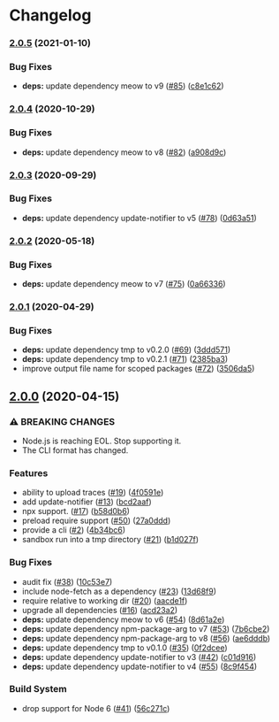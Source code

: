 # Changelog

### [2.0.5](https://www.github.com/GoogleCloudPlatform/require-so-slow/compare/v2.0.4...v2.0.5) (2021-01-10)


### Bug Fixes

* **deps:** update dependency meow to v9 ([#85](https://www.github.com/GoogleCloudPlatform/require-so-slow/issues/85)) ([c8e1c62](https://www.github.com/GoogleCloudPlatform/require-so-slow/commit/c8e1c62dd06110703c70abdb6e0e1865757f1e2e))

### [2.0.4](https://www.github.com/GoogleCloudPlatform/require-so-slow/compare/v2.0.3...v2.0.4) (2020-10-29)


### Bug Fixes

* **deps:** update dependency meow to v8 ([#82](https://www.github.com/GoogleCloudPlatform/require-so-slow/issues/82)) ([a908d9c](https://www.github.com/GoogleCloudPlatform/require-so-slow/commit/a908d9c5f8a5189f73956e3883e7e275e0001942))

### [2.0.3](https://www.github.com/GoogleCloudPlatform/require-so-slow/compare/v2.0.2...v2.0.3) (2020-09-29)


### Bug Fixes

* **deps:** update dependency update-notifier to v5 ([#78](https://www.github.com/GoogleCloudPlatform/require-so-slow/issues/78)) ([0d63a51](https://www.github.com/GoogleCloudPlatform/require-so-slow/commit/0d63a516c43598a236c957439b32e81ceab18d8a))

### [2.0.2](https://www.github.com/GoogleCloudPlatform/require-so-slow/compare/v2.0.1...v2.0.2) (2020-05-18)


### Bug Fixes

* **deps:** update dependency meow to v7 ([#75](https://www.github.com/GoogleCloudPlatform/require-so-slow/issues/75)) ([0a66336](https://www.github.com/GoogleCloudPlatform/require-so-slow/commit/0a6633652a07fd27b1dda85d525cbfa13ebbc643))

### [2.0.1](https://www.github.com/GoogleCloudPlatform/require-so-slow/compare/v2.0.0...v2.0.1) (2020-04-29)


### Bug Fixes

* **deps:** update dependency tmp to v0.2.0 ([#69](https://www.github.com/GoogleCloudPlatform/require-so-slow/issues/69)) ([3ddd571](https://www.github.com/GoogleCloudPlatform/require-so-slow/commit/3ddd5714b3efb85be11f26ba81da690f49610af1))
* **deps:** update dependency tmp to v0.2.1 ([#71](https://www.github.com/GoogleCloudPlatform/require-so-slow/issues/71)) ([2385ba3](https://www.github.com/GoogleCloudPlatform/require-so-slow/commit/2385ba32f933d642805f5456278d8caab8d5ae61))
* improve output file name for scoped packages ([#72](https://www.github.com/GoogleCloudPlatform/require-so-slow/issues/72)) ([3506da5](https://www.github.com/GoogleCloudPlatform/require-so-slow/commit/3506da5e635917e4f4c8abd22ee65ec19bedc0cb))

## [2.0.0](https://www.github.com/GoogleCloudPlatform/require-so-slow/compare/v1.2.0...v2.0.0) (2020-04-15)


### ⚠ BREAKING CHANGES

* Node.js is reaching EOL. Stop supporting it.
* The CLI format has changed.

### Features

* ability to upload traces ([#19](https://www.github.com/GoogleCloudPlatform/require-so-slow/issues/19)) ([4f0591e](https://www.github.com/GoogleCloudPlatform/require-so-slow/commit/4f0591e1cfc5e54660cba2bf8448dd9182a31d62))
* add update-notifier ([#13](https://www.github.com/GoogleCloudPlatform/require-so-slow/issues/13)) ([bcd2aaf](https://www.github.com/GoogleCloudPlatform/require-so-slow/commit/bcd2aaf3d1aa305a35fd83fb1a79967d9a5ea20c))
* npx support. ([#17](https://www.github.com/GoogleCloudPlatform/require-so-slow/issues/17)) ([b58d0b6](https://www.github.com/GoogleCloudPlatform/require-so-slow/commit/b58d0b6ff35623fa18b7d3d3f68cf38588ae9061))
* preload require support ([#50](https://www.github.com/GoogleCloudPlatform/require-so-slow/issues/50)) ([27a0ddd](https://www.github.com/GoogleCloudPlatform/require-so-slow/commit/27a0dddd98fbbd65fec98d2e6af9088967be2c55))
* provide a cli ([#2](https://www.github.com/GoogleCloudPlatform/require-so-slow/issues/2)) ([4b34bc6](https://www.github.com/GoogleCloudPlatform/require-so-slow/commit/4b34bc6474fe9241ab266ae7f55c8ecba03115c5))
* sandbox run into a tmp directory ([#21](https://www.github.com/GoogleCloudPlatform/require-so-slow/issues/21)) ([b1d027f](https://www.github.com/GoogleCloudPlatform/require-so-slow/commit/b1d027fe3d673cf1fb00080361445a6e060d2b61))


### Bug Fixes

* audit fix ([#38](https://www.github.com/GoogleCloudPlatform/require-so-slow/issues/38)) ([10c53e7](https://www.github.com/GoogleCloudPlatform/require-so-slow/commit/10c53e77bf3c41ae30f7026193029fceee798640))
* include node-fetch as a dependency ([#23](https://www.github.com/GoogleCloudPlatform/require-so-slow/issues/23)) ([13d68f9](https://www.github.com/GoogleCloudPlatform/require-so-slow/commit/13d68f9fb21b4a8154e4333761696225c9e8bf39))
* require relative to working dir ([#20](https://www.github.com/GoogleCloudPlatform/require-so-slow/issues/20)) ([aacde1f](https://www.github.com/GoogleCloudPlatform/require-so-slow/commit/aacde1fa4d5089f78791de980f26f25b3640e905))
* upgrade all dependencies ([#16](https://www.github.com/GoogleCloudPlatform/require-so-slow/issues/16)) ([acd23a2](https://www.github.com/GoogleCloudPlatform/require-so-slow/commit/acd23a2df145c3c22bc0e3309fcf638f92cb9bb8))
* **deps:** update dependency meow to v6 ([#54](https://www.github.com/GoogleCloudPlatform/require-so-slow/issues/54)) ([8d61a2e](https://www.github.com/GoogleCloudPlatform/require-so-slow/commit/8d61a2ef60b934943de7d9ab567420a811e2094e))
* **deps:** update dependency npm-package-arg to v7 ([#53](https://www.github.com/GoogleCloudPlatform/require-so-slow/issues/53)) ([7b6cbe2](https://www.github.com/GoogleCloudPlatform/require-so-slow/commit/7b6cbe2c31409f128d2656008e6b65770d511232))
* **deps:** update dependency npm-package-arg to v8 ([#56](https://www.github.com/GoogleCloudPlatform/require-so-slow/issues/56)) ([ae6dddb](https://www.github.com/GoogleCloudPlatform/require-so-slow/commit/ae6dddb483942bd7382418200ff9b82a6d803d3f))
* **deps:** update dependency tmp to v0.1.0 ([#35](https://www.github.com/GoogleCloudPlatform/require-so-slow/issues/35)) ([0f2dcee](https://www.github.com/GoogleCloudPlatform/require-so-slow/commit/0f2dceef80061762a2aa540ed0c66cd4e4a1ac90))
* **deps:** update dependency update-notifier to v3 ([#42](https://www.github.com/GoogleCloudPlatform/require-so-slow/issues/42)) ([c01d916](https://www.github.com/GoogleCloudPlatform/require-so-slow/commit/c01d916e4361452a4bac70c52a29a77009c083f0))
* **deps:** update dependency update-notifier to v4 ([#55](https://www.github.com/GoogleCloudPlatform/require-so-slow/issues/55)) ([8c9f454](https://www.github.com/GoogleCloudPlatform/require-so-slow/commit/8c9f454b77dc0bf61778a24ad8243500dc5fe8f6))


### Build System

* drop support for Node 6 ([#41](https://www.github.com/GoogleCloudPlatform/require-so-slow/issues/41)) ([56c271c](https://www.github.com/GoogleCloudPlatform/require-so-slow/commit/56c271c9b39667e3213e99f0b281238cb4bf7e82))
